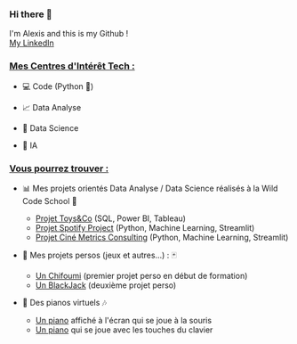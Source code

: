 ### Hi there 👋

I'm Alexis and this is my Github !  
[My LinkedIn](https://www.linkedin.com/in/alexis-murail/)   

  
### <ins>Mes Centres d'Intérêt Tech :</ins>

* :computer: Code (Python :snake:)

* :chart_with_upwards_trend: Data Analyse

* :1234: Data Science

* 🤖 IA 
  


### <ins>Vous pourrez trouver :<ins>

* :bar_chart: Mes projets orientés Data Analyse / Data Science réalisés à la Wild Code School :school:
  * [Projet Toys&Co](https://github.com/Datalex0/Toys-and-Co.git) (SQL, Power BI, Tableau)
  * [Projet Spotify Project](https://github.com/Datalex0/Spotify-Project.git) (Python, Machine Learning, Streamlit)
  * [Projet Ciné Metrics Consulting](https://github.com/Datalex0/Cine-Metrics-Consulting.git) (Python, Machine Learning, Streamlit)

* :game_die: Mes projets persos (jeux et autres...) : :black_joker:
  * [Un Chifoumi](https://github.com/Datalex0/Chifoumi.git) (premier projet perso en début de formation)
  * [Un BlackJack](https://github.com/Datalex0/BlackJack.git) (deuxième projet perso)

* :musical_keyboard: Des pianos virtuels :notes:
  * [Un piano](https://github.com/Datalex0/Piano-souris.git) affiché à l'écran qui se joue à la souris
  * [Un piano](https://github.com/Datalex0/Piano-clavier.git) qui se joue avec les touches du clavier

  <!--
**Datalex0/Datalex0** is a ✨ _special_ ✨ repository because its `README.md` (this file) appears on your GitHub profile.

Here are some ideas to get you started:

- 🔭 I’m currently working on ...
- 🌱 I’m currently learning ...
- 👯 I’m looking to collaborate on ...
- 🤔 I’m looking for help with ...
- 💬 Ask me about ...
- 📫 How to reach me: ...
- 😄 Pronouns: ...
- ⚡ Fun fact: ...
**mot** = bold
_mot_ = italic
<ins> mot </ins> = souligné
[Visit GitHub!](www.github.com) = lien vers github
![Benjamin Bannekat](https://octodex.github.com/images/bannekat.png) = image [alt](lien)
> " phrase " = bloc de citation (ou > à chaque ligne si plusieurs paragraphes)
* = point pour liste
 * = point pour sous-liste
1. = liste numérotée
(2 espaces) = pour aller à la ligne
Emojis : https://gist.github.com/rxaviers/7360908

-->


